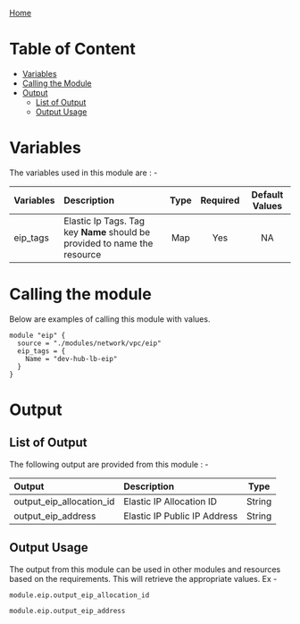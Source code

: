 [Home](../../../../README.md)

# Table of Content

- [Variables](#variables)
- [Calling the Module](#calling-the-module)
- [Output](#output)
    - [List of Output](#list-of-output)
    - [Output Usage](#output-usage)

# Variables

The variables used in this module are : -

| Variables | Description | Type | Required | Default Values |
|:----------|:------------|:----:|:--------:|:--------------:|
| eip_tags | Elastic Ip Tags. Tag key **Name** should be provided to name the resource | Map | Yes | NA |

# Calling the module

Below are examples of calling this module with values.

```
module "eip" {
  source = "./modules/network/vpc/eip"
  eip_tags = {
    Name = "dev-hub-lb-eip"
  }
}
```

# Output

## List of Output
The following output are provided from this module : -

| Output | Description | Type |
|:------ |:------------|:----:|
| output_eip_allocation_id | Elastic IP Allocation ID | String |
| output_eip_address | Elastic IP Public IP Address | String |

## Output Usage

The output from this module can be used in other modules and resources based on the requirements. This will retrieve the appropriate values. Ex -

```
module.eip.output_eip_allocation_id
```

```
module.eip.output_eip_address
```